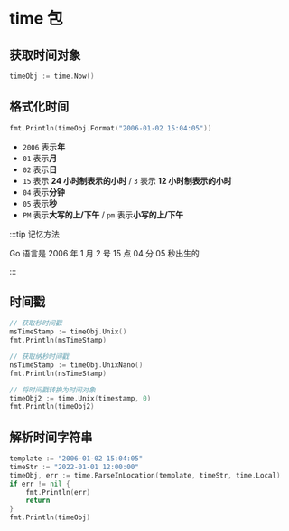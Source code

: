# time 包

## 获取时间对象

```go
timeObj := time.Now()
```

## 格式化时间

```go
fmt.Println(timeObj.Format("2006-01-02 15:04:05"))
```

- `2006` 表示**年**
- `01` 表示**月**
- `02` 表示**日**
- `15` 表示 **24 小时制表示的小时** / `3` 表示 **12 小时制表示的小时**
- `04` 表示**分钟**
- `05` 表示**秒**
- `PM` 表示**大写的上/下午** / `pm` 表示**小写的上/下午**

:::tip 记忆方法

Go 语言是 2006 年 1 月 2 号 15 点 04 分 05 秒出生的

:::

## 时间戳

```go
// 获取秒时间戳
msTimeStamp := timeObj.Unix()
fmt.Println(msTimeStamp)

// 获取纳秒时间戳
nsTimeStamp := timeObj.UnixNano()
fmt.Println(nsTimeStamp)

// 将时间戳转换为时间对象
timeObj2 := time.Unix(timestamp, 0)
fmt.Println(timeObj2)
```

## 解析时间字符串

```go
template := "2006-01-02 15:04:05"
timeStr := "2022-01-01 12:00:00"
timeObj, err := time.ParseInLocation(template, timeStr, time.Local)
if err != nil {
	fmt.Println(err)
	return
}
fmt.Println(timeObj)
```
